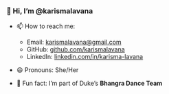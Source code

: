 ### 👋 Hi, I’m @karismalavana

- 📫 How to reach me: 
  - Email: [karismalavana@gmail.com](mailto:karismalavana@gmail.com)
  - GitHub: [github.com/karismalavana](https://github.com/karismalavana)
  - LinkedIn: [linkedin.com/in/karisma-lavana](https://www.linkedin.com/in/karisma-lavana)

- 😄 Pronouns: She/Her

- 🕺 Fun fact: I’m part of Duke’s **Bhangra Dance Team** 
